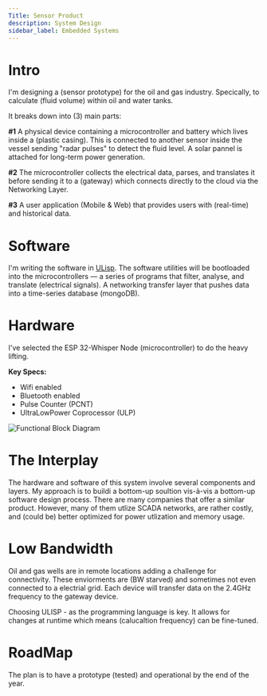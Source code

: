 ```yaml
---
Title: Sensor Product
description: System Design
sidebar_label: Embedded Systems
---
```



# Intro 

I'm designing a (sensor prototype) for the oil and gas industry. Specically, to calculate (fluid volume) within oil and water tanks. 

It breaks down into (3) main parts:

**#1** A physical device containing a microcontroller and battery which lives inside a (plastic casing). This is connected to another sensor inside the vessel sending "radar pulses" to detect the fluid level. A solar pannel is attached for long-term power generation. 

**#2** The microcontroller collects the electrical data, parses, and translates it before sending it to a (gateway) which connects directly to the cloud via the Networking Layer.

**#3** A user application (Mobile & Web) that provides users with (real-time) and historical data.

# Software 

I'm writing the software in [ULisp](https://ulisp.com/). The software utilities will be bootloaded into the microcontrollers — a series of programs that filter, analyse, and translate (electrical signals). A networking transfer layer that pushes data into a time-series database (mongoDB).
 
# Hardware

I've selected the ESP 32-Whisper Node (microcontroller) to do the heavy lifting.

**Key Specs:**

- Wifi enabled 
- Bluetooth enabled 
- Pulse Counter (PCNT)
- Ultra­Low­Power Coprocessor (ULP) 


![Functional Block Diagram](/img/ESP32.png)

# The Interplay 

The hardware and software of this system involve several components and layers. My approach is to buildi a bottom-up soultion vis-à-vis a bottom-up software design process. There are many companies that offer a similar product. However, many of them utlize SCADA networks, are rather costly, and (could be) better optimized for power utlization and memory usage. 

# Low Bandwidth 

Oil and gas wells are in remote locations adding a challenge for connectivity. These enviorments are (BW starved) and sometimes not even connected to a electrial grid. Each device will transfer data on the 2.4GHz frequency to the gateway device. 

Choosing ULISP - as the programming language is key. It allows for changes at runtime which means (calucaltion frequency) can be fine-tuned. 

# RoadMap 

The plan is to have a prototype (tested) and operational by the end of the year. 
